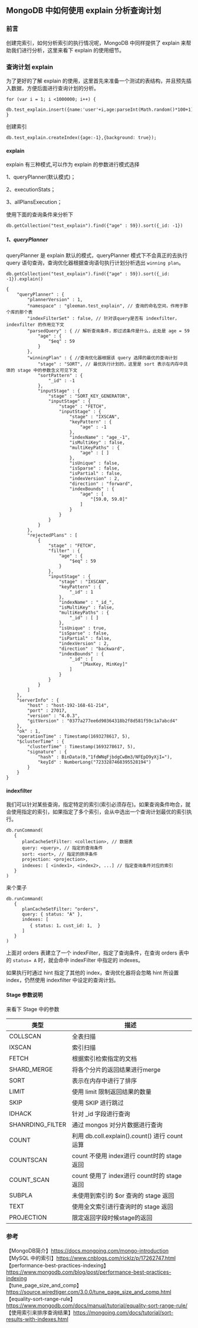 <!-- START doctoc generated TOC please keep comment here to allow auto update -->
<!-- DON'T EDIT THIS SECTION, INSTEAD RE-RUN doctoc TO UPDATE -->

## MongoDB 中如何使用 explain 分析查询计划

### 前言

创建完索引，如何分析索引的执行情况呢，MongoDB 中同样提供了 explain 来帮助我们进行分析，这里来看下 explain 的使用细节。   

### 查询计划 explain

为了更好的了解 explain 的使用，这里首先来准备一个测试的表结构，并且预先插入数据，方便后面进行查询计划的分析。   

```
for (var i = 1; i <1000000; i++) {
  db.test_explain.insert({name:'user'+i,age:parseInt(Math.random()*100+1),sn:Math.floor(Math.random()*10000000)})
}
```

创建索引  

```
db.test_explain.createIndex({age:-1},{background: true});
```

#### explain  

explain 有三种模式,可以作为 explain 的参数进行模式选择  

1、queryPlanner(默认模式)；  

2、executionStats；  

3、allPlansExecution；  

使用下面的查询条件来分析下    

```
db.getCollection("test_explain").find({"age" : 59}).sort({_id: -1})
```

##### 1、queryPlanner

queryPlanner 是 explain 默认的模式，queryPlanner 模式下不会真正的去执行 query 语句查询，查询优化器根据查询语句执行计划分析选出 `winning plan`。  

```
db.getCollection("test_explain").find({"age" : 59}).sort({_id: -1}).explain()

{
	"queryPlanner" : {
		"plannerVersion" : 1,
		"namespace" : "gleeman.test_explain", // 查询的命名空间，作用于那个库的那个表
		"indexFilterSet" : false, // 针对该query是否有 indexfilter，indexfilter 的作用见下文
		"parsedQuery" : { // 解析查询条件，即过滤条件是什么，此处是 age = 59
			"age" : {
				"$eq" : 59 
			}
		},
		"winningPlan" : { //查询优化器根据该 query 选择的最优的查询计划
			"stage" : "SORT", // 最优执行计划的，这里是 sort 表示在内存中具体的 stage 中的参数含义可见下文  
			"sortPattern" : {
				"_id" : -1
			},
			"inputStage" : {
				"stage" : "SORT_KEY_GENERATOR",
				"inputStage" : {
					"stage" : "FETCH",
					"inputStage" : {
						"stage" : "IXSCAN",
						"keyPattern" : {
							"age" : -1
						},
						"indexName" : "age_-1",
						"isMultiKey" : false,
						"multiKeyPaths" : {
							"age" : [ ]
						},
						"isUnique" : false,
						"isSparse" : false,
						"isPartial" : false,
						"indexVersion" : 2,
						"direction" : "forward",
						"indexBounds" : {
							"age" : [
								"[59.0, 59.0]"
							]
						}
					}
				}
			}
		},
		"rejectedPlans" : [
			{
				"stage" : "FETCH",
				"filter" : {
					"age" : {
						"$eq" : 59
					}
				},
				"inputStage" : {
					"stage" : "IXSCAN",
					"keyPattern" : {
						"_id" : 1
					},
					"indexName" : "_id_",
					"isMultiKey" : false,
					"multiKeyPaths" : {
						"_id" : [ ]
					},
					"isUnique" : true,
					"isSparse" : false,
					"isPartial" : false,
					"indexVersion" : 2,
					"direction" : "backward",
					"indexBounds" : {
						"_id" : [
							"[MaxKey, MinKey]"
						]
					}
				}
			}
		]
	},
	"serverInfo" : {
		"host" : "host-192-168-61-214",
		"port" : 27017,
		"version" : "4.0.3",
		"gitVersion" : "0377a277ee6d90364318b2f8d581f59c1a7abcd4"
	},
	"ok" : 1,
	"operationTime" : Timestamp(1693278617, 5),
	"$clusterTime" : {
		"clusterTime" : Timestamp(1693278617, 5),
		"signature" : {
			"hash" : BinData(0,"1fdWNqFjbdgCwBm3/NFEpD9yXjI="),
			"keyId" : NumberLong("7233287468395528194")
		}
	}
}
```

#### indexfilter

我们可以针对某些查询，指定特定的索引(索引必须存在)。如果查询条件吻合，就会使用指定的索引，如果指定了多个索引，会从中选出一个查询计划最优的索引执行。    

```
db.runCommand(
   {
      planCacheSetFilter: <collection>, // 数据表
      query: <query>, // 指定的查询条件
      sort: <sort>, // 指定的排序条件
      projection: <projection>,
      indexes: [ <index1>, <index2>, ...] // 指定查询条件对应的索引
   }
)
```

来个栗子   

```
db.runCommand(
   {
      planCacheSetFilter: "orders",
      query: { status: "A" },
      indexes: [
         { status: 1，cust_id: 1,  }
      ]
   }
)
```

上面对 orders 表建立了一个 indexFilter，指定了查询条件，在查询 orders 表中的 `status= A` 时，就会命中 indexFilter 中指定的 indexes。   

如果执行时通过 hint 指定了其他的 index，查询优化器将会忽略 hint 所设置 index，仍然使用 indexfilter 中设定的查询计划。    


#### Stage 参数说明  

来看下 Stage 中的参数   

|     类型                                       |      描述                                                 |           
| --------------------------------------------- | -------------------------------------------------------- | 
|     COLLSCAN                                  |      全表扫描                                              |           
|     IXSCAN                                    |      索引扫描                                              |           
|     FETCH                                     |      根据索引检索指定的文档                                  |           
|     SHARD_MERGE                               |      将各个分片的返回结果进行merge                           |           
|     SORT                                      |      表示在内存中进行了排序                                  |           
|     LIMIT                                     |      使用 limit 限制返回结果的数量                           |           
|     SKIP                                      |      使用 SKIP 进行跳过                                    |           
|     IDHACK                                    |      针对 _id 字段进行查询                                  |           
|     SHANRDING_FILTER                          |      通过 mongos 对分片数据进行查询                          |           
|     COUNT                                     |      利用 db.coll.explain().count() 进行 count 运算        |           
|     COUNTSCAN                                 |      count 不使用 index进行 count时的 stage 返回            |           
|     COUNT_SCAN                                |      count 使用了 index进行 count时的 stage 返回            |           
|     SUBPLA                                    |      未使用到索引的 $or 查询的 stage 返回                    |           
|     TEXT                                      |      使用全文索引进行查询时的 stage 返回                      |           
|     PROJECTION                                |      限定返回字段时候stage的返回                             |           


### 参考

【MongoDB简介】https://docs.mongoing.com/mongo-introduction      
【MySQL 中的索引】https://www.cnblogs.com/ricklz/p/17262747.html   
【performance-best-practices-indexing】https://www.mongodb.com/blog/post/performance-best-practices-indexing  
【tune_page_size_and_comp】https://source.wiredtiger.com/3.0.0/tune_page_size_and_comp.html       
【equality-sort-range-rule】https://www.mongodb.com/docs/manual/tutorial/equality-sort-range-rule/  
【使用索引来排序查询结果】https://mongoing.com/docs/tutorial/sort-results-with-indexes.html      